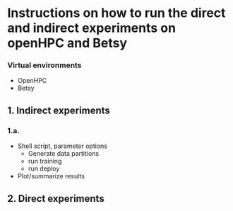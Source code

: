 # Instructions on how to run the direct and indirect experiments on openHPC and Betsy
### Virtual environments
- OpenHPC
- Betsy


## 1. Indirect experiments
### 1.a. 
- Shell script, parameter options
  - Generate data partitions
  - run training
  - run deploy
- Plot/summarize results

## 2. Direct experiments
